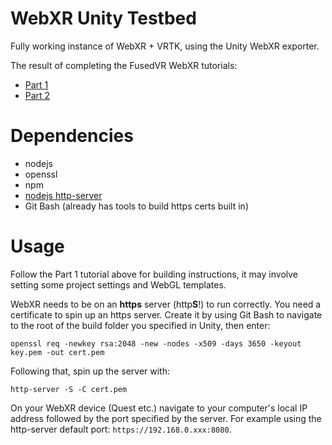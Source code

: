 # WebXR Unity Testbed

Fully working instance of WebXR + VRTK, using the Unity WebXR exporter.

The result of completing the FusedVR WebXR tutorials:
- [Part 1](https://www.youtube.com/watch?v=nPAHZ9Rm8d4&t=0s)
- [Part 2](https://www.youtube.com/watch?v=RKpa2tDvNiQ)

# Dependencies

- nodejs
- openssl
- npm
- [nodejs http-server](https://www.npmjs.com/package/http-server)
- Git Bash (already has tools to build https certs built in)

# Usage

Follow the Part 1 tutorial above for building instructions, it may involve setting some project settings and WebGL templates.

WebXR needs to be on an **https** server (http**S**!) to run correctly. You need a certificate to spin up an https server. Create it by using Git Bash to navigate to the root of the build folder you specified in Unity, then enter:

`openssl req -newkey rsa:2048 -new -nodes -x509 -days 3650 -keyout key.pem -out cert.pem`

Following that, spin up the server with:

`http-server -S -C cert.pem`

On your WebXR device (Quest etc.) navigate to your computer's local IP address followed by the port specified by the server. For example using the http-server default port: `https://192.168.0.xxx:8080`. 

